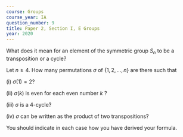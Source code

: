 ```yaml
---
course: Groups
course_year: IA
question_number: 9
title: Paper 2, Section I, E Groups
year: 2020
---
```




What does it mean for an element of the symmetric group $S_{n}$ to be a transposition or a cycle?

Let $n \geqslant 4$. How many permutations $\sigma$ of $\{1,2, \ldots, n\}$ are there such that

(i) $\sigma(1)=2 ?$

(ii) $\sigma(k)$ is even for each even number $k$ ?

(iii) $\sigma$ is a 4-cycle?

(iv) $\sigma$ can be written as the product of two transpositions?

You should indicate in each case how you have derived your formula.